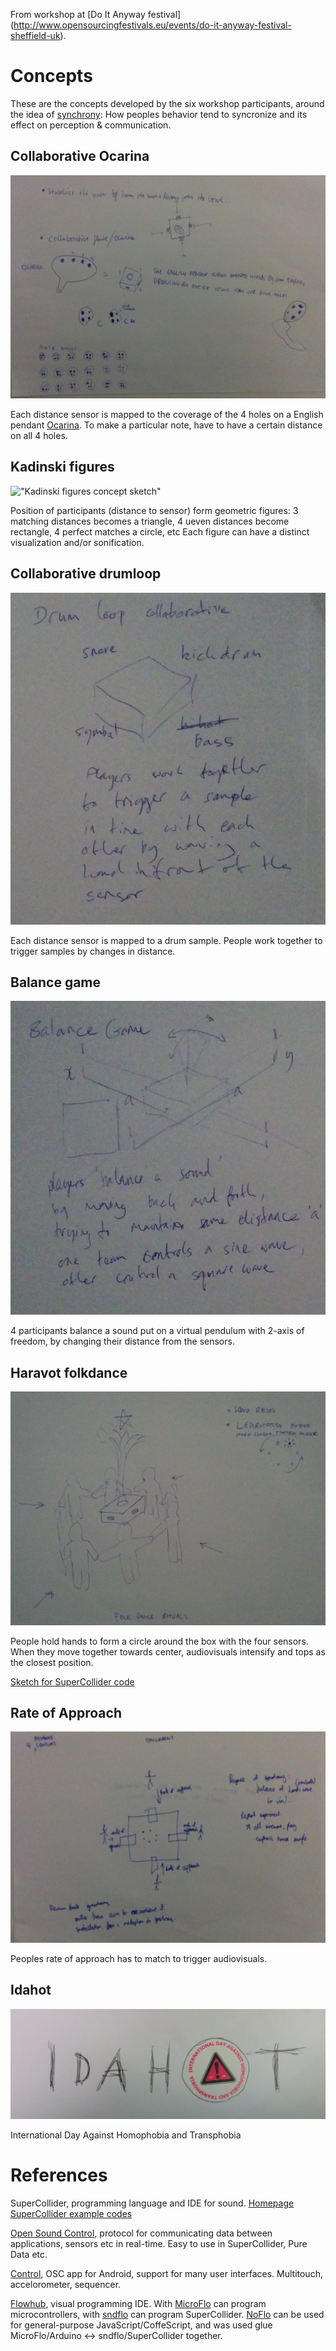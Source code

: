 From workshop at [Do It Anyway festival]
(http://www.opensourcingfestivals.eu/events/do-it-anyway-festival-sheffield-uk).

Concepts
=========
These are the concepts developed by the six workshop participants,
around the idea of [synchrony](http://github.com/jonnor/synchrony):
How peoples behavior tend to syncronize and its effect on perception & communication.


Collaborative Ocarina
------------------
!["Collaborative Ocarina concept sketch"](./doitanyway-concept-ocarina.jpg)

Each distance sensor is mapped to the coverage of the 4 holes
on a English pendant [Ocarina](http://wikipedia.org/Ocarina).
To make a particular note, have to have a certain distance on
all 4 holes.

Kadinski figures
----------------
!["Kadinski figures concept sketch"](./doitanyway-concept-kadinski.jpg)

Position of participants (distance to sensor) form geometric figures:
3 matching distances becomes a triangle, 4 ueven distances become rectangle,
4 perfect matches a circle, etc
Each figure can have a distinct visualization and/or sonification.

Collaborative drumloop
----------------------
!["Collaborative drumploop concept sketch"](./doitanyway-concept-drumloop.jpg)

Each distance sensor is mapped to a drum sample.
People work together to trigger samples by changes in distance.

Balance game
-------------
!["Balance game concept sketch"](./doitanyway-concept-balancegame.jpg)

4 participants balance a sound put on a virtual pendulum with 2-axis of freedom,
by changing their distance from the sensors.

Haravot folkdance
----------------
!["Folkdance concept sketch"](./doitanyway-concept-folkdance.jpg)

People hold hands to form a circle around the box with the four sensors.
When they move together towards center, audiovisuals intensify and
tops as the closest position.

[Sketch for SuperCollider code](../supercollider/example-haravot.scd)

Rate of Approach
----------------
!["Rate of Approach concept sketch"](./doitanyway-concept-rateofapproach.jpg)

Peoples rate of approach has to match to trigger audiovisuals.

Idahot
------
!["Idahot concept sketch"](./doitanyway-concept-idahot.jpg)

International Day Against Homophobia and Transphobia



References
==========

SuperCollider, programming language and IDE for sound.
[Homepage](http://supercollider.github.io/)
[SuperCollider example codes](http://sccode.org)

[Open Sound Control](http://en.wikipedia.org/wiki/Open_Sound_Control),
protocol for communicating data between applications, sensors etc in real-time.
Easy to use in SuperCollider, Pure Data etc.

[Control](http://charlie-roberts.com/Control/), OSC app for Android,
support for many user interfaces. Multitouch, accelorometer, sequencer.

[Flowhub](http://flowhub.io), visual programming IDE. With
[MicroFlo](http://microflo) can program microcontrollers,
with [sndflo](http://github.com/jonnor/sndflo) can program SuperCollider.
[NoFlo](http://noflojs.org) can be used for general-purpose JavaScript/CoffeScript,
and was used glue MicroFlo/Arduino <-> sndflo/SuperCollider together.


